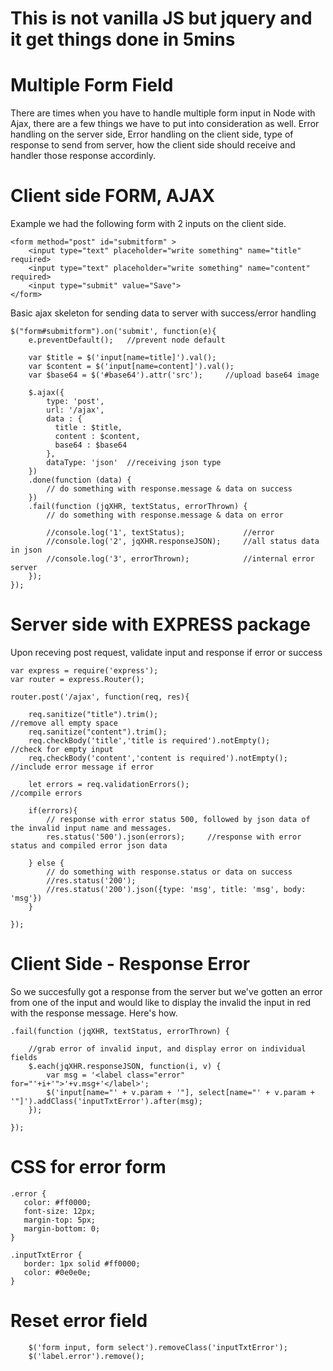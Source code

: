 # This is not vanilla JS but jquery and it get things done in 5mins

# Multiple Form Field

There are times when you have to handle multiple form input in Node with Ajax, there are a few things we have to put into consideration as well. Error handling on the server side, Error handling on the client side, type of response to send from server, how the client side should receive and handler those response accordinly.

# Client side FORM, AJAX
Example we had the following form with 2 inputs on the client side.

```
<form method="post" id="submitform" >
    <input type="text" placeholder="write something" name="title" required>
    <input type="text" placeholder="write something" name="content" required>
    <input type="submit" value="Save">
</form>
```

Basic ajax skeleton for sending data to server with success/error handling

```
$("form#submitform").on('submit', function(e){
    e.preventDefault();   //prevent node default
    
    var $title = $('input[name=title]').val();
    var $content = $('input[name=content]').val();
    var $base64 = $('#base64').attr('src');     //upload base64 image

    $.ajax({
        type: 'post',
        url: '/ajax',
        data : {
          title : $title,
          content : $content,
          base64 : $base64
        },
        dataType: 'json'  //receiving json type
    })
    .done(function (data) {
        // do something with response.message & data on success
    })
    .fail(function (jqXHR, textStatus, errorThrown) {
        // do something with response.message & data on error

        //console.log('1', textStatus);             //error
        //console.log('2', jqXHR.responseJSON);     //all status data in json
        //console.log('3', errorThrown);            //internal error server
    });
});
```

# Server side with EXPRESS package

Upon receving post request, validate input and response if error or success
```
var express = require('express');
var router = express.Router();

router.post('/ajax', function(req, res){

    req.sanitize("title").trim();                                   //remove all empty space
    req.sanitize("content").trim();
    req.checkBody('title','title is required').notEmpty();          //check for empty input
    req.checkBody('content','content is required').notEmpty();    //include error message if error

    let errors = req.validationErrors();                            //compile errors

    if(errors){
        // response with error status 500, followed by json data of the invalid input name and messages.
        res.status('500').json(errors);     //response with error status and compiled error json data

    } else {
        // do something with response.status or data on success
        //res.status('200');
        //res.status('200').json({type: 'msg', title: 'msg', body: 'msg'})
    }

});

```

# Client Side - Response Error

So we succesfully got a response from the server but we've gotten an error from one of the input and would like to display the invalid the input in red with the response message. Here's how.

```
.fail(function (jqXHR, textStatus, errorThrown) {

    //grab error of invalid input, and display error on individual fields
    $.each(jqXHR.responseJSON, function(i, v) {
        var msg = '<label class="error" for="'+i+'">'+v.msg+'</label>';
        $('input[name="' + v.param + '"], select[name="' + v.param + '"]').addClass('inputTxtError').after(msg);
    });

});
```

# CSS for error form
```
.error {
   color: #ff0000;
   font-size: 12px;
   margin-top: 5px;
   margin-bottom: 0;
}

.inputTxtError {
   border: 1px solid #ff0000;
   color: #0e0e0e;
}
```

# Reset error field
```
    $('form input, form select').removeClass('inputTxtError');
    $('label.error').remove();
```




